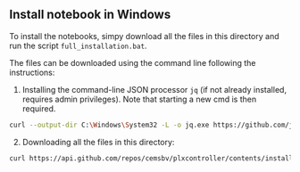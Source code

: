 ## Install notebook in Windows


To install the notebooks, simpy download all the files in this directory and run the script `full_installation.bat`.

The files can be downloaded using the command line following the instructions:

1. Installing the command-line JSON processor `jq` (if not already installed, requires admin privileges). Note that starting a new cmd is then required.

```bash
curl --output-dir C:\Windows\System32 -L -o jq.exe https://github.com/jqlang/jq/releases/download/jq-1.7/jq-windows-amd64.exe
```

2. Downloading all the files in this directory:

```bash
curl https://api.github.com/repos/cemsbv/plxcontroller/contents/install/windows | jq -r ".[] | .download_url" | for /F "usebackq" %F in (`findstr "."`) do curl -O %F
```